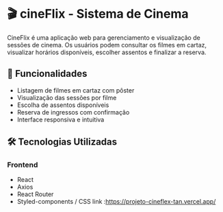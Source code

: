# 🎬 cineFlix - Sistema de Cinema

CineFlix é uma aplicação web para gerenciamento e visualização de sessões de cinema. Os usuários podem consultar os filmes em cartaz, visualizar horários disponíveis, escolher assentos e finalizar a reserva.

## 🚀 Funcionalidades

- Listagem de filmes em cartaz com pôster
- Visualização das sessões por filme
- Escolha de assentos disponíveis
- Reserva de ingressos com confirmação
- Interface responsiva e intuitiva

## 🛠️ Tecnologias Utilizadas

### Frontend
- React
- Axios
- React Router
- Styled-components / CSS
link :https://projeto-cineflex-tan.vercel.app/
